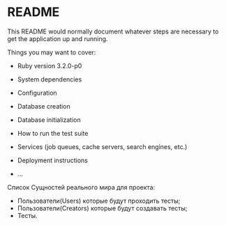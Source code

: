 # README

This README would normally document whatever steps are necessary to get the
application up and running.

Things you may want to cover:

* Ruby version 3.2.0-p0

* System dependencies

* Configuration

* Database creation

* Database initialization

* How to run the test suite

* Services (job queues, cache servers, search engines, etc.)

* Deployment instructions

* ...

Список Сущностей реального мира для проекта:
  - Пользователи(Users) которые будут проходить тесты;
  - Пользователи(Creators) которые будут создавать тесты;
  - Тесты.